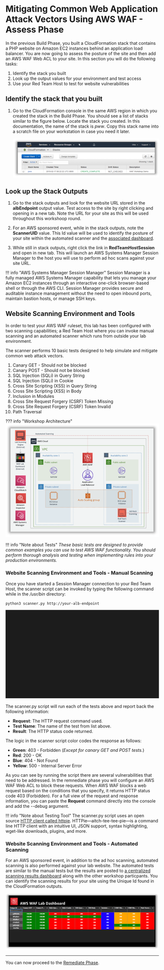 # Mitigating Common Web Application Attack Vectors Using AWS WAF - Assess Phase

In the previous Build Phase, you built a CloudFormation stack that contains
a PHP website on Amazon EC2 instances behind an application load balancer.
You are now going to assess the posture of the site and then add an AWS WAF Web ACL to your site. In this section you will do the following tasks:

1. Identify the stack you built
2. Look up the output values for your environment and test access
3. Use your Red Team Host to test for website vulnerabilities

## Identify the stack that you built

1. Go to the CloudFormation console in the same AWS region in which you created the stack in the Build Phase. You should see a list of stacks similar to the figure below. Locate the stack you created. In this documentation, the name of the stack is *pww*.  Copy this stack name into a scratch file on your workstation in case you need it later.

    ![cloudformation-stack-list](./images/assess-cloudformation-stacks.png)

## Look up the Stack Outputs

1.  Go to the stack outputs and look for the website URL stored in the **albEndpoint** output value. Test access to the site by right clicking and opening in a new tab. Note the URL for your site as this will be used throughout this workshoop round.

2.  For an AWS sponsored event, while in the stack outputs, note the **ScannerUID** value. This Id value will be used to identify the posture of your site within the automated scanner and the <a href="http://waflabdash.awssecworkshops.com/" target="_blank">associated dashboard</a>.

3. While still in stack outputs, right click the link in **RedTeamHostSession** and open in new tab. This will launch an AWS Systems Manager Session Manager to the host you will use to perform ad hoc scans against your site URL. 

!!! info "AWS Systems Manager Session Manager"
    Session Manager is a fully managed AWS Systems Manager capability that lets you manage your Amazon EC2 instances through an interactive one-click browser-based shell or through the AWS CLI. Session Manager provides secure and auditable instance management without the need to open inbound ports, maintain bastion hosts, or manage SSH keys. 

## Website Scanning Environment and Tools

In order to test your AWS WAF ruleset, this lab has been configured with two scanning capabilities; a Red Team Host where you can invoke manual scanning and an automated scanner which runs from outside your lab environment. 

The scanner performs 10 basic tests designed to help simulate and mitigate common web attack vectors. 

1. Canary GET - Should not be blocked
2. Canary POST - Should not be blocked
3. SQL Injection (SQLi) in Query String
4. SQL Injection (SQLi) in Cookie
5. Cross Site Scripting (XSS) in Query String
6. Cross Site Scripting (XSS) in Body
7. Inclusion in Modules
8. Cross Site Request Forgery (CSRF) Token Missing
9. Cross Site Request Forgery (CSRF) Token Invalid
10. Path Traversal 

??? info  "Workshop Architecture" 
    ![Workshop Architecture](/images/pww-diagram.png)

!!! info "Note about Tests"
    _These basic tests are designed to provide common examples you can use to test AWS WAF functionality. You should perform thorough analysis and testing when implementing rules into your production environments._

### Website Scanning Environment and Tools - Manual Scanning
Once you have started a Session Manager connection to your Red Team Host, the scanner script can be invoked by typing the following command while in the _/usr/bin_ directory:

````
python3 scanner.py http://your-alb-endpoint
````
![Initial Scan Terminal](./images/initial-scan-term.svg)

The scanner.py script will run each of the tests above and report back the following information:

- __Request__: The HTTP request command used.
- __Test Name__: The name of the test from list above.
- __Result__: The HTTP status code returned.

The logic in the scanner script color codes the response as follows:

- __Green__: 403 - Forbidden (_Except for canary GET and POST tests._)
- __Red__: 200 - OK
- __Blue__: 404 - Not Found
- __Yellow__: 500 - Internal Server Error

As you can see by running the script there are several vulnerabilities that need to be addressed. In the remnediate phase you will configure an AWS WAF Web ACL to block these requests. When AWS WAF blocks a web request based on the conditions that you specify, it returns HTTP status code 403 (Forbidden). For a full view of the request and response information, you can paste the **Request** command directly into the console and add the --debug argument.

!!! info "Note about Testing Tool"
    The scanner.py script uses an open source <a href="https://httpie.org/" target="_blank">HTTP client called httpie</a>. HTTPie—aitch-tee-tee-pie—is a command line HTTP client with an intuitive UI, JSON support, syntax highlighting, wget-like downloads, plugins, and more.


### Website Scanning Environment and Tools - Automated Scanning

For an AWS sponsored event, in addition to the ad hoc scanning, automated scanning is also performed against your lab website. The automated tests are similar to the manual tests but the results are posted to <a href="http://waflabdash.awssecworkshops.com/" target="_blank">a centralized scanning results dashboard</a> along with the other workshop particpants. You can identify the scanning results for your site using the Unique Id found in the CloudFormation outputs.

![WAF Lab Centralized Dashboard](./images/waflabdash-pre.png)

---

You can now proceed to the [Remediate Phase](remediate.md).
